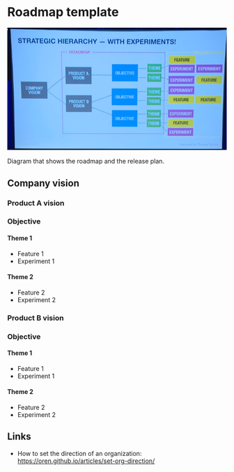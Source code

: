 # Roadmap template

![roadmap](roadmap.png)

Diagram that shows the roadmap and the release plan.

## Company vision

### Product A vision
### Objective
#### Theme 1
* Feature 1
* Experiment 1
#### Theme 2
* Feature 2
* Experiment 2

### Product B vision
### Objective
#### Theme 1
* Feature 1
* Experiment 1
#### Theme 2
* Feature 2
* Experiment 2

## Links
* How to set the direction of an organization: https://oren.github.io/articles/set-org-direction/
